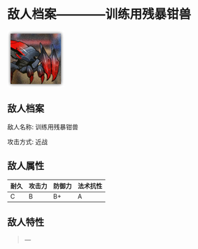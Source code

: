 # 敌人档案————训练用残暴钳兽

![训练用残暴钳兽](./eneIcons/训练用残暴钳兽.png)

## 敌人档案

敌人名称: 训练用残暴钳兽

攻击方式: 近战

## 敌人属性

| 耐久      | 攻击力  | 防御力 | 法术抗性 |
|---------|------|-----|------|
| C | B | B+ | A |

## 敌人特性
> —
